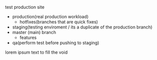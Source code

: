 test production site

- production(real production workload)
   - hotfixes(branches that are quick fixes)
- staging(testing enviroment / its a duplicate of the production branch)
- master (main) branch
   - features
- qa(perform test before pushing to staging)



lorem ipsum text to fill  the void   

